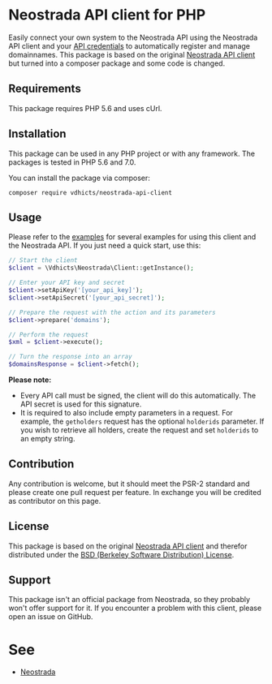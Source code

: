 # Neostrada API client for PHP

Easily connect your own system to the Neostrada API using the Neostrada API client and your 
[API credentials](https://www.neostrada.nl/mijn-account/api.html) to automatically register and manage 
domainnames. This package is based on the original 
[Neostrada API client](https://github.com/neostrada/neostrada-api-php) but turned into a composer package and some code 
is changed.

## Requirements

This package requires PHP 5.6 and uses cUrl.

## Installation

This package can be used in any PHP project or with any framework. The packages is tested in PHP 5.6 and 7.0.

You can install the package via composer:

```
composer require vdhicts/neostrada-api-client
```

## Usage

Please refer to the [examples](examples.md) for several examples for using this client and the Neostrada API. If you 
just need a quick start, use this:

```php
// Start the client
$client = \Vdhicts\Neostrada\Client::getInstance();

// Enter your API key and secret
$client->setApiKey('[your_api_key]');
$client->setApiSecret('[your_api_secret]');

// Prepare the request with the action and its parameters
$client->prepare('domains');

// Perform the request
$xml = $client->execute();

// Turn the response into an array
$domainsResponse = $client->fetch();
```

**Please note:**
- Every API call must be signed, the client will do this automatically. The API secret is used for this signature.
- It is required to also include empty parameters in a request. For example, the `getholders` request has the optional 
`holderids` parameter. If you wish to retrieve all holders, create the request and set `holderids` to an empty string.

## Contribution

Any contribution is welcome, but it should meet the PSR-2 standard and please create one pull request per feature. In 
exchange you will be credited as contributor on this page.

## License

This package is based on the original 
[Neostrada API client](https://github.com/neostrada/neostrada-api-php) and therefor distributed under the 
[BSD (Berkeley Software Distribution) License](http://www.opensource.org/licenses/bsd-license.php).

## Support

This package isn't an official package from Neostrada, so they probably won't offer support for it. If you encounter a 
problem with this client, please open an issue on GitHub.

# See

- [Neostrada](https://www.neostrada.nl)
